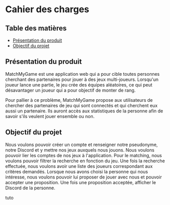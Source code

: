 # Cahier des charges

## Table des matières

- [Présentation du produit](#présentation-du-produit)
- [Objectif du projet](#objectif-du-projet)

## Présentation du produit

MatchMyGame est une application web qui a pour cible toutes personnes cherchant des partenaires pour jouer à des jeux multi-joueurs. Lorsqu'un joueur lance une partie, le jeu crée des équipes aléatoires, ce qui peut désavantager un joueur qui a pour objectif de monter de rang.

Pour pallier à ce problème, MatchMyGame propose aux utilisateurs de chercher des partenaires de jeu qui sont connectés et qui cherchent eux aussi un partenaire. Ils auront accès aux statistiques de la personne afin de savoir s'ils veulent jouer ensemble ou non.

## Objectif du projet

Nous voulons pouvoir créer un compte et renseigner notre pseudonyme, notre Discord et y mettre nos jeux auxquels nous jouons. Nous voulons pouvoir lier les comptes de nos jeux à l'application. Pour le matching, nous voulons pouvoir filtrer la recherche en fonction du jeu. Une fois la recherche effectuée, nous voulons avoir une liste des joueurs correspondant aux critères demandés. Lorsque nous avons choisi la personne qui nous intéresse, nous voulons pouvoir lui proposer de jouer avec nous et pouvoir accepter une proposition. Une fois une proposition acceptée, afficher le Discord de la personne.





tuto